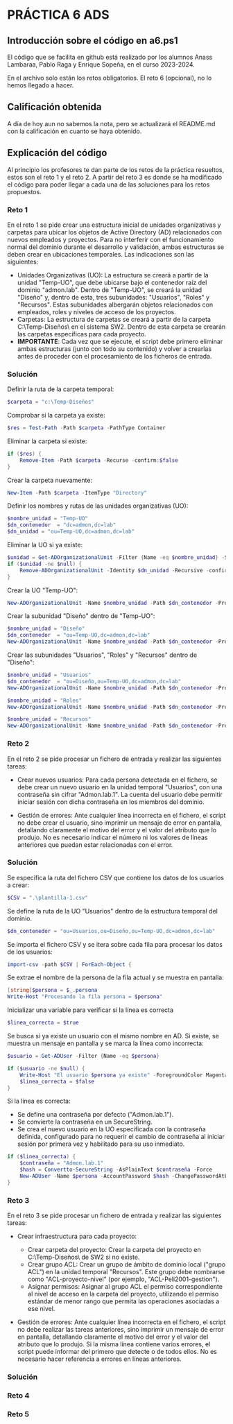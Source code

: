 # PRÁCTICA 6 ADS

## Introducción sobre el código en a6.ps1

El código que se facilita en github está realizado por los alumnos Anass Lambaraa, Pablo Raga y Enrique Sopeña, en el curso 2023-2024.

En el archivo solo están los retos obligatorios. El reto 6 (opcional), no lo hemos llegado a hacer.

## Calificación obtenida

A día de hoy aun no sabemos la nota, pero se actualizará el README.md con la calificación en cuanto se haya obtenido. 

## Explicación del código 

Al principio los profesores te dan parte de los retos de la práctica resueltos, estos son el reto 1 y el reto 2. A partir del reto 3 es donde se ha modificado el código para poder llegar a cada una de las soluciones para los retos propuestos. 

### Reto 1

En el reto 1 se pide crear una estructura inicial de unidades organizativas y carpetas para ubicar los objetos de Active Directory (AD) relacionados con nuevos empleados y proyectos. Para no interferir con el funcionamiento normal del dominio durante el desarrollo y validación, ambas estructuras se deben crear en ubicaciones temporales. Las indicaciones son las siguientes:
-  Unidades Organizativas (UO): La estructura se creará a partir de la unidad "Temp-UO", que debe ubicarse bajo el contenedor raíz del dominio "admon.lab". Dentro de "Temp-UO", se creará la unidad "Diseño" y, dentro de esta, tres subunidades: "Usuarios", "Roles" y "Recursos". Estas subunidades albergarán objetos relacionados con empleados, roles y niveles de acceso de los proyectos.
- Carpetas: La estructura de carpetas se creará a partir de la carpeta C:\Temp-Diseños\ en el sistema SW2. Dentro de esta carpeta se crearán las carpetas específicas para cada proyecto.
- **IMPORTANTE**: Cada vez que se ejecute, el script debe primero eliminar ambas estructuras (junto con todo su contenido) y volver a crearlas antes de proceder con el procesamiento de los ficheros de entrada.

### Solución
Definir la ruta de la carpeta temporal:
```powershell
$carpeta = "c:\Temp-Diseños"
```
Comprobar si la carpeta ya existe:
```powershell
$res = Test-Path -Path $carpeta -PathType Container
```
Eliminar la carpeta si existe:
```powershell
if ($res) {
    Remove-Item -Path $carpeta -Recurse -confirm:$false
}
```
Crear la carpeta nuevamente:
```powershell
New-Item -Path $carpeta -ItemType "Directory"
```
Definir los nombres y rutas de las unidades organizativas (UO):
```powershell
$nombre_unidad = "Temp-UO"
$dn_contenedor  = "dc=admon,dc=lab"
$dn_unidad = "ou=Temp-UO,dc=admon,dc=lab"
```
Eliminar la UO si ya existe:
```powershell
$unidad = Get-ADOrganizationalUnit -Filter {Name -eq $nombre_unidad} -SearchBase $dn_contenedor -SearchScope OneLevel
if ($unidad -ne $null) {
    Remove-ADOrganizationalUnit -Identity $dn_unidad -Recursive -confirm:$false
}
```
Crear la UO "Temp-UO":
```powershell
New-ADOrganizationalUnit -Name $nombre_unidad -Path $dn_contenedor -ProtectedFromAccidentalDeletion $false
```
Crear la subunidad "Diseño" dentro de "Temp-UO":
```powershell
$nombre_unidad = "Diseño"
$dn_contenedor  = "ou=Temp-UO,dc=admon,dc=lab"
New-ADOrganizationalUnit -Name $nombre_unidad -Path $dn_contenedor -ProtectedFromAccidentalDeletion $false
```
Crear las subunidades "Usuarios", "Roles" y "Recursos" dentro de "Diseño":
```powershell
$nombre_unidad = "Usuarios"
$dn_contenedor  = "ou=Diseño,ou=Temp-UO,dc=admon,dc=lab"
New-ADOrganizationalUnit -Name $nombre_unidad -Path $dn_contenedor -ProtectedFromAccidentalDeletion $false

$nombre_unidad = "Roles"
New-ADOrganizationalUnit -Name $nombre_unidad -Path $dn_contenedor -ProtectedFromAccidentalDeletion $false

$nombre_unidad = "Recursos"
New-ADOrganizationalUnit -Name $nombre_unidad -Path $dn_contenedor -ProtectedFromAccidentalDeletion $false
```
### Reto 2
En el reto 2 se pide procesar un fichero de entrada y realizar las siguientes tareas:

- Crear nuevos usuarios: Para cada persona detectada en el fichero, se debe crear un nuevo usuario en la unidad temporal "Usuarios", con una contraseña sin cifrar "Admon.lab.1". La cuenta del usuario debe permitir iniciar sesión con dicha contraseña en los miembros del dominio.

- Gestión de errores: Ante cualquier línea incorrecta en el fichero, el script no debe crear el usuario, sino imprimir un mensaje de error en pantalla, detallando claramente el motivo del error y el valor del atributo que lo produjo. No es necesario indicar el número ni los valores de líneas anteriores que puedan estar relacionadas con el error.

### Solución
Se especifica la ruta del fichero CSV que contiene los datos de los usuarios a crear:
```powershell
$CSV = ".\plantilla-1.csv"
```
Se define la ruta de la UO "Usuarios" dentro de la estructura temporal del dominio.
```powershell
$dn_contenedor = "ou=Usuarios,ou=Diseño,ou=Temp-UO,dc=admon,dc=lab"
```
Se importa el fichero CSV y se itera sobre cada fila para procesar los datos de los usuarios:
```powershell
import-csv -path $CSV | ForEach-Object { 
```
Se extrae el nombre de la persona de la fila actual y se muestra en pantalla:
```powershell
[string]$persona = $_.persona
Write-Host "Procesando la fila persona = $persona"
```
Inicializar una variable para verificar si la línea es correcta
```powershell
$linea_correcta = $true
```
Se busca si ya existe un usuario con el mismo nombre en AD. Si existe, se muestra un mensaje en pantalla y se marca la línea como incorrecta:
```powershell
$usuario = Get-ADUser -Filter {Name -eq $persona}

if ($usuario -ne $null) {
    Write-Host "El usuario $persona ya existe" -ForegroundColor Magenta
    $linea_correcta = $false
}
```
Si la línea es correcta:

- Se define una contraseña por defecto ("Admon.lab.1").
- Se convierte la contraseña en un SecureString.
- Se crea el nuevo usuario en la UO especificada con la contraseña definida, configurado para no requerir el cambio de contraseña al iniciar sesión por primera vez y habilitado para su uso inmediato.
```powershell
if ($linea_correcta) {
    $contraseña = "Admon.lab.1"
    $hash = Convertto-SecureString -AsPlainText $contraseña -Force
    New-ADUser -Name $persona -AccountPassword $hash -ChangePasswordAtLogon $false -Enabled $true -Path $dn_contenedor
}  
```

### Reto 3
En el reto 3 se pide procesar un fichero de entrada y realizar las siguientes tareas:

- Crear infraestructura para cada proyecto:

     - Crear carpeta del proyecto: Crear la carpeta del proyecto en C:\Temp-Diseños\ de SW2 si no existe.
    - Crear grupo ACL: Crear un grupo de ámbito de dominio local ("grupo ACL") en la unidad temporal "Recursos". Este grupo debe nombrarse como "ACL-proyecto-nivel" (por ejemplo, "ACL-Peli2001-gestion").
    - Asignar permisos: Asignar al grupo ACL el permiso correspondiente al nivel de acceso en la carpeta del proyecto, utilizando el permiso estándar de menor rango que permita las operaciones asociadas a ese nivel.
- Gestión de errores: Ante cualquier línea incorrecta en el fichero, el script no debe realizar las tareas anteriores, sino imprimir un mensaje de error en pantalla, detallando claramente el motivo del error y el valor del atributo que lo produjo. Si la misma línea contiene varios errores, el script puede informar del primero que detecte o de todos ellos. No es necesario hacer referencia a errores en líneas anteriores.

### Solución 


### Reto 4



### Reto 5

